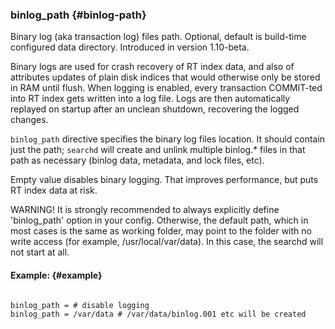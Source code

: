 ### binlog_path {#binlog-path}

Binary log (aka transaction log) files path. Optional, default is build-time configured data directory. Introduced in version 1.10-beta.

Binary logs are used for crash recovery of RT index data, and also of attributes updates of plain disk indices that would otherwise only be stored in RAM until flush. When logging is enabled, every transaction COMMIT-ted into RT index gets written into a log file. Logs are then automatically replayed on startup after an unclean shutdown, recovering the logged changes.

`binlog_path` directive specifies the binary log files location. It should contain just the path; `searchd` will create and unlink multiple binlog.* files in that path as necessary (binlog data, metadata, and lock files, etc).

Empty value disables binary logging. That improves performance, but puts RT index data at risk.

WARNING! It is strongly recommended to always explicitly define &#039;binlog_path&#039; option in your config. Otherwise, the default path, which in most cases is the same as working folder, may point to the folder with no write access (for example, /usr/local/var/data). In this case, the searchd will not start at all.

#### Example: {#example}

```

binlog_path = # disable logging
binlog_path = /var/data # /var/data/binlog.001 etc will be created

```
